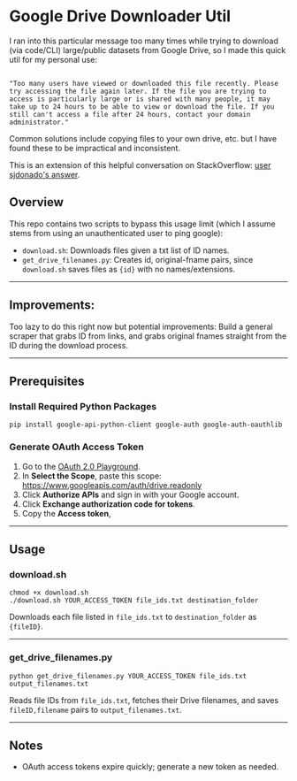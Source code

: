 # Google Drive Downloader Util

I ran into this particular message too many times while trying to download (via code/CLI) large/public datasets from Google Drive, so I made this quick util for my personal use:

```

"Too many users have viewed or downloaded this file recently. Please try accessing the file again later. If the file you are trying to access is particularly large or is shared with many people, it may take up to 24 hours to be able to view or download the file. If you still can't access a file after 24 hours, contact your domain administrator."

```

Common solutions include copying files to your own drive, etc. but I have found these to be impractical and inconsistent.

This is an extension of this helpful conversation on StackOverflow: [user sjdonado's answer](https://stackoverflow.com/a/67550427).

## Overview
This repo contains two scripts to bypass this usage limit (which I assume stems from using an unauthenticated user to ping google):

- `download.sh`: Downloads files given a txt list of ID names.
- `get_drive_filenames.py`: Creates id, original-fname pairs, since `download.sh` saves files as `{id}` with no names/extensions. 

---

## Improvements:

Too lazy to do this right now but potential improvements:
Build a general scraper that grabs ID from links, and grabs original fnames straight from the ID during the download process.

---

## Prerequisites

### Install Required Python Packages
```
pip install google-api-python-client google-auth google-auth-oauthlib
```

### Generate OAuth Access Token
1. Go to the [OAuth 2.0 Playground](https://developers.google.com/oauthplayground/).
2. In **Select the Scope**, paste this scope: https://www.googleapis.com/auth/drive.readonly
3. Click **Authorize APIs** and sign in with your Google account.
4. Click **Exchange authorization code for tokens**.
5. Copy the **Access token**,

---

## Usage

### download.sh

```
chmod +x download.sh
./download.sh YOUR_ACCESS_TOKEN file_ids.txt destination_folder
```

Downloads each file listed in `file_ids.txt` to `destination_folder` as `{fileID}`.

---

### get_drive_filenames.py

```
python get_drive_filenames.py YOUR_ACCESS_TOKEN file_ids.txt output_filenames.txt
```

Reads file IDs from `file_ids.txt`, fetches their Drive filenames, and saves `fileID,filename` pairs to `output_filenames.txt`.

---

## Notes

- OAuth access tokens expire quickly; generate a new token as needed.




